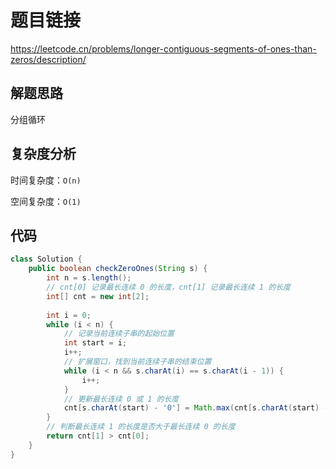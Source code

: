 # 题目链接

https://leetcode.cn/problems/longer-contiguous-segments-of-ones-than-zeros/description/

## 解题思路

分组循环

## 复杂度分析

时间复杂度：``O(n)``

空间复杂度：``O(1)``

## 代码

```java
class Solution {
    public boolean checkZeroOnes(String s) {
        int n = s.length();
        // cnt[0] 记录最长连续 0 的长度，cnt[1] 记录最长连续 1 的长度
        int[] cnt = new int[2];  
        
        int i = 0;
        while (i < n) {
        	// 记录当前连续子串的起始位置
        	int start = i;
        	i++;
        	// 扩展窗口，找到当前连续子串的结束位置
        	while (i < n && s.charAt(i) == s.charAt(i - 1)) {
        		i++;
        	}
        	// 更新最长连续 0 或 1 的长度
        	cnt[s.charAt(start) - '0'] = Math.max(cnt[s.charAt(start) - '0'], i - start);  	
        }
        // 判断最长连续 1 的长度是否大于最长连续 0 的长度
        return cnt[1] > cnt[0];
    }
}
```
